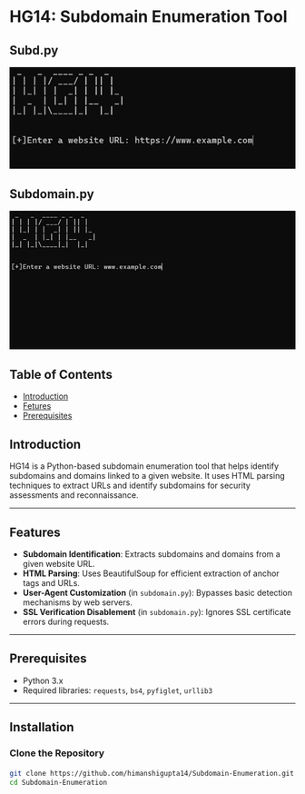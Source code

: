 # HG14: Subdomain Enumeration Tool
## Subd.py
![Subdomain-Enumeration](picture.png)
## Subdomain.py
![Subdomain-Enumeration](picture2.png)

## Table of Contents
- [Introduction](#introduction)
- [Fetures](#features)
- [Prerequisites](#prerequisites)    

## Introduction 
HG14 is a Python-based subdomain enumeration tool that helps identify subdomains and domains linked to a given website. It uses HTML parsing techniques to extract URLs and identify subdomains for security assessments and reconnaissance.

---

## Features

- **Subdomain Identification**: Extracts subdomains and domains from a given website URL.
- **HTML Parsing**: Uses BeautifulSoup for efficient extraction of anchor tags and URLs.
- **User-Agent Customization** (in `subdomain.py`): Bypasses basic detection mechanisms by web servers.
- **SSL Verification Disablement** (in `subdomain.py`): Ignores SSL certificate errors during requests.

---

## Prerequisites

- Python 3.x
- Required libraries: `requests`, `bs4`, `pyfiglet`, `urllib3`

---

## Installation

### Clone the Repository

```bash
git clone https://github.com/himanshigupta14/Subdomain-Enumeration.git
cd Subdomain-Enumeration
